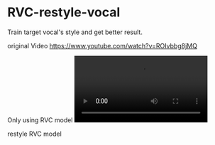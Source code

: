 # RVC-restyle-vocal
Train target vocal's style and get better result.


original Video
https://www.youtube.com/watch?v=ROIvbbg8jMQ

Only using RVC model
![Only using RVC model](./sample/onlyrvc.mp4)

restyle RVC model
